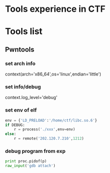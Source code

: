 # Tools experience in CTF
# Tools list
## Pwntools

### set arch info

context(arch='x86_64',os='linux',endian='little')

### set info/debug

context.log_level='debug'

### set env of elf

```python
env = {'LD_PRELOAD':'/home/ctf/libc.so.6'}
if DEBUG:
	r = process('./xxx',env=env)
else:
	r = remote('202.120.7.210',1212)
```

### debug program from exp

```Python
print proc.pidof(p)
raw_input('gdb attach')
```


